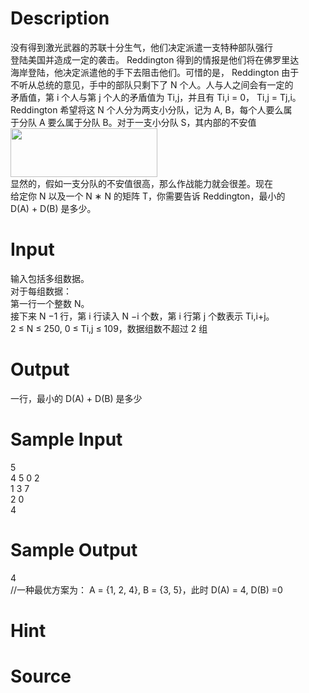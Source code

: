 
# Description

<div class="content"><div>没有得到激光武器的苏联十分生气，他们决定派遣一支特种部队强行</div>
<div>登陆美国并造成一定的袭击。 Reddington 得到的情报是他们将在佛罗里达</div>
<div>海岸登陆，他决定派遣他的手下去阻击他们。可惜的是， Reddington 由于</div>
<div>不听从总统的意见，手中的部队只剩下了 N 个人。人与人之间会有一定的</div>
<div>矛盾值，第 i 个人与第 j 个人的矛盾值为 Ti,j，并且有 Ti,i = 0， Ti,j = Tj,i。</div>
<div>Reddington 希望将这 N 个人分为两支小分队，记为 A, B，每个人要么属</div>
<div>于分队 A 要么属于分队 B。对于一支小分队 S，其内部的不安值</div>
<div><img src="source/bzoj/4670/img/aHR0cHM6Ly9seWRzeS5jb20vSnVkZ2VPbmxpbmUvdXBsb2FkLzIwMTYwOC8xMTExKDEpLnBuZw==.png" width="235" height="78" alt=""/></div>
<div>显然的，假如一支分队的不安值很高，那么作战能力就会很差。现在</div>
<div>给定你 N 以及一个 N ∗ N 的矩阵 T，你需要告诉 Reddington，最小的</div>
<div>D(A) + D(B) 是多少。</div>
<div></div>
<p></p></div>

# Input

<div class="content"><div>输入包括多组数据。</div>
<div>对于每组数据：</div>
<div>第一行一个整数 N。</div>
<div>接下来 N −1 行，第 i 行读入 N −i 个数，第 i 行第 j 个数表示 Ti,i+j。</div>
<div>2 ≤ N ≤ 250, 0 ≤ Ti,j ≤ 109，数据组数不超过 2 组</div>
<div></div>
<div></div>
<p></p></div>

# Output

<div class="content"><div>一行，最小的 D(A) + D(B) 是多少</div>
<div></div>
<p></p></div>

# Sample Input

<div class="content"><span class="sampledata">5<br/>
4 5 0 2<br/>
1 3 7<br/>
2 0<br/>
4</span></div>

# Sample Output

<div class="content"><span class="sampledata">4<br/>
//一种最优方案为： A = {1, 2, 4}, B = {3, 5}，此时 D(A) = 4, D(B) =0</span></div>

# Hint

<div class="content"><p></p></div>

# Source

<div class="content"><p><a href="problemset.php?search="></a></p></div>

